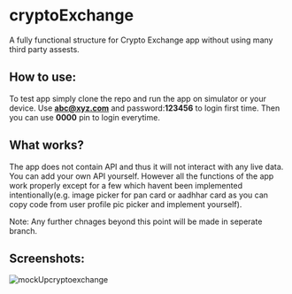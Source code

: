 # cryptoExchange

A fully functional structure for Crypto Exchange app without using many third party assests.

## How to use:

To test app simply clone the repo and run the app on simulator or your device. Use **abc@xyz.com** and password:**123456** to login first time. Then you can use **0000** pin to login everytime. 

## What works?

The app does not contain API and thus it will not interact with any live data. You can add your own API yourself. However all the functions of the app work properly except for a few which havent been implemented intentionally(e.g. image picker for pan card or aadhhar card as you can copy code from user profile pic picker and implement yourself).

Note: Any further chnages beyond this point will be made in seperate branch.

## Screenshots:

![mockUpcryptoexchange](https://user-images.githubusercontent.com/25391160/148378668-476d205b-eb37-4cab-90d4-a7df2c96a989.jpg)
